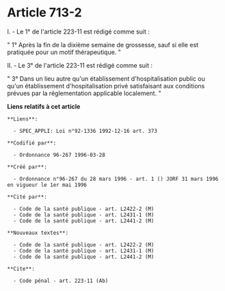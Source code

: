 # Article 713-2

I. -  Le 1° de l'article 223-11 est rédigé comme suit :

" 1° Après la fin de la dixième semaine de grossesse, sauf si elle est pratiquée pour un motif thérapeutique. "

II. - Le 3° de l'article 223-11 est rédigé comme suit :

" 3° Dans un lieu autre qu'un établissement d'hospitalisation public ou qu'un établissement d'hospitalisation privé
satisfaisant aux conditions prévues par la réglementation applicable localement. "

**Liens relatifs à cet article**

	**Liens**:

	  - SPEC_APPLI: Loi n°92-1336 1992-12-16 art. 373

	**Codifié par**:

	  - Ordonnance 96-267 1996-03-28

	**Créé par**:

	  - Ordonnance n°96-267 du 28 mars 1996 - art. 1 () JORF 31 mars 1996 en vigueur le 1er mai 1996

	**Cité par**:

	  - Code de la santé publique - art. L2422-2 (M)
	  - Code de la santé publique - art. L2431-1 (M)
	  - Code de la santé publique - art. L2441-2 (M)

	**Nouveaux textes**:

	  - Code de la santé publique - art. L2422-2 (M)
	  - Code de la santé publique - art. L2431-1 (M)
	  - Code de la santé publique - art. L2441-2 (M)

	**Cite**:

	  - Code pénal - art. 223-11 (Ab)
